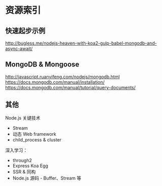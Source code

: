 # 资源索引

## 快速起步示例

http://bugless.me/nodejs-heaven-with-koa2-gulp-babel-mongodb-and-async-await/


## MongoDB &amp; Mongoose

http://javascript.ruanyifeng.com/nodejs/mongodb.html  
https://docs.mongodb.com/manual/installation/  
https://docs.mongodb.com/manual/tutorial/query-documents/  

## 其他

Node.js 关键技术
  * Stream
  * 动态 Web framework
  * child_process & cluster

深入学习：
  * through2
  * Express Koa Egg
  * SSR &amp; 同构
  * Node.js 源码 - Buffer、Stream 等


